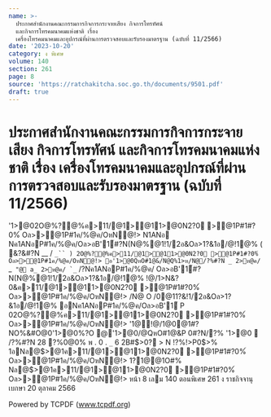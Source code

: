 ```yaml
---
name: >-
  ประกาศสำนักงานคณะกรรมการกิจการกระจายเสียง กิจการโทรทัศน์
  และกิจการโทรคมนาคมแห่งชาติ เรื่อง
  เครื่องโทรคมนาคมและอุปกรณ์ที่ผ่านการตรวจสอบและรับรองมาตรฐาน (ฉบับที่ 11/2566)
date: '2023-10-20'
category: ง พิเศษ
volume: 140
section: 261
page: 8
source: 'https://ratchakitcha.soc.go.th/documents/9501.pdf'
draft: true
---
```


# ประกาศสำนักงานคณะกรรมการกิจการกระจายเสียง กิจการโทรทัศน์ และกิจการโทรคมนาคมแห่งชาติ เรื่อง เครื่องโทรคมนาคมและอุปกรณ์ที่ผ่านการตรวจสอบและรับรองมาตรฐาน (ฉบับที่ 11/2566)

'1>@02O@%?@%ค>11/@1>@11>@0N2?0 >@1P#1#?0%์ Oล>>@1P#1ค/%@ค/OหN@!> N1ANอ Nค1ANอP#1ค/%@ค/Oล>อB'1์#?N(N@%@1!1/2อ&Oล>1?&1อ/@!1@% ( &?&#?N __ / `_`` ) 2O@%?@%ค>11/@1>@11>@0N2?0 >@1P#1#?0%์ Oล>>@1P#1ค/%@ค/OหN@!> อ'1>@0QหO#1@&/N@Q%1>ห/N@/?%#?N _ 2>ห@ค/ `_`` "@ a_ 2>ห@ค/ `_`` /?Nค1ANอP#1ค/%@ค/ Oล>อB'1์#?N(N@%@1!1/2อ&Oล>1?&1อ/@!1@% !@/1>N&?0&ค>11/@1>@11>@0N2?0 >@1P#1#?0%์ Oล>>@1P#1ค/%@ค/OหN@!> /N@ O /0@11?&!1/2อ&Oล>1?&1อ/@!1@% อNค1ANอP#1ค/%@ค/Oล>อB'1์ P 02O@%?@%ค>11/@1>@11>@0N2?0 >@1P#1#?0%์ Oล>>@1P#1ค/%@ค/OหN@!> '1@!@/1@0@1#?NO%&#O@0'1>@0%?O @'1>@0/@QหO#1@&P 0#?N/?% '1>@0  /?%#?N 28 ?%0@0% พ . 0 . `_` 6 2B#$>0? > N !?%!>P0$>% 1อNล@$>@1ค>11/@1>@11>@0N2?0 >@1P#1#?0%์ Oล>>@1P#1ค/%@ค/OหN@!> 1?1@@1O#% Nล@$>@1ค>11/@1>@11>@0N2?0 >@1P#1#?0%์ Oล>>@1P#1ค/%@ค/OหN@!> หน้า 8 เลม 140 ตอนพิเศษ 261 ง ราชกิจจานุเบกษา 20 ตุลาคม 2566









Powered by TCPDF (www.tcpdf.org)
